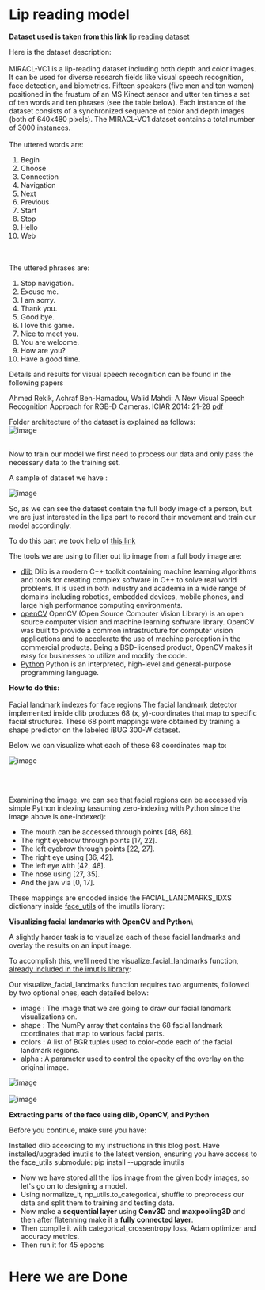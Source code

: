 # Lip reading model

**Dataset used is taken from this link**
<a href = "https://sites.google.com/site/achrafbenhamadou/-datasets/miracl-vc1"> lip reading dataset</a>
<p>
  Here is the dataset description:</br></br>
  MIRACL-VC1 is a lip-reading dataset including both depth and color images. It can be used for diverse research fields like visual speech recognition, face detection, and          biometrics. Fifteen speakers (five men and ten women) positioned in the frustum of an MS Kinect sensor and utter ten times a set of ten words and ten phrases (see the table below). Each instance of the dataset consists of a synchronized sequence of color and depth images (both of 640x480 pixels).  The MIRACL-VC1 dataset contains a total number of 3000 instances.</br></br>
  The uttered words are:
  <ol>
  <li>Begin</li>
  <li>Choose</li>
  <li>Connection</li>
  <li>Navigation</li>
  <li>Next</li>
  <li>Previous</li>
  <li>Start</li>
  <li>Stop</li>
  <li>Hello</li>
  <li>Web</li>
  </ol>
  </br></br>
  The uttered phrases are:</br>
  <ol>
  <li>Stop navigation.</li>
  <li>Excuse me.</li>
  <li>I am sorry.</li>
  <li>Thank you.</li>
  <li>Good bye.</li>
  <li>I love this game.</li>
  <li>Nice to meet you.</li>
  <li>You are welcome.</li>
  <li>How are you?</li>
  <li>Have a good time.</li>
  </ol>
  
  
  Details and results for visual speech recognition can be found in the following papers 

Ahmed Rekik, Achraf Ben-Hamadou, Walid Mahdi: A New Visual Speech Recognition Approach for RGB-D Cameras. ICIAR 2014: 21-28 
<a href = "https://www.researchgate.net/profile/Achraf_Ben-Hamadou/publication/263409473_A_New_Visual_Speech_Recognition_Approach_For_RGB-D_Cameras/links/544422310cf2a76a3ccd6bcb?ev=pub_int_doc_dl&origin=publication_detail&inViewer=true">pdf</a></br>

Folder architecture of the dataset is explained as follows:</br>
![image](https://user-images.githubusercontent.com/47064840/114566772-3696ac80-9c90-11eb-8416-4a4ba267ece2.png)
</br></br>

Now to train our model we first need to process our data and only pass the necessary data to the training set.

A sample of dataset we have :

![image](https://user-images.githubusercontent.com/47064840/114567463-e5d38380-9c90-11eb-9fa4-c105ed8656c3.png)


So, as we can see the dataset contain the full body image of a person, but we are just interested in the lips part to record their movement and train our model accordingly.

To do this part we took help of <a href="https://www.pyimagesearch.com/2017/04/10/detect-eyes-nose-lips-jaw-dlib-opencv-python/">this link</a>

The tools we are using to filter out lip image from a full body image are:
- <a href = "http://dlib.net/">dlib</a> Dlib is a modern C++ toolkit containing machine learning algorithms and tools for creating complex software in C++ to solve real world problems. It is used in both industry and academia in a wide range of domains including robotics, embedded devices, mobile phones, and large high performance computing environments.</br>
- <a href = "https://opencv.org/">openCV</a> OpenCV (Open Source Computer Vision Library) is an open source computer vision and machine learning software library. OpenCV was built to provide a common infrastructure for computer vision applications and to accelerate the use of machine perception in the commercial products. Being a BSD-licensed product, OpenCV makes it easy for businesses to utilize and modify the code.</br>
- <a href="https://www.python.org/">Python</a> Python is an interpreted, high-level and general-purpose programming language. </br>

**How to do this:** </br></br>
Facial landmark indexes for face regions
The facial landmark detector implemented inside dlib produces 68 (x, y)-coordinates that map to specific facial structures. These 68 point mappings were obtained by training a shape predictor on the labeled iBUG 300-W dataset.

Below we can visualize what each of these 68 coordinates map to:

![image](https://user-images.githubusercontent.com/47064840/114570754-b8d4a000-9c93-11eb-8cf4-1227106246a6.png)

</br></br>

Examining the image, we can see that facial regions can be accessed via simple Python indexing (assuming zero-indexing with Python since the image above is one-indexed):

- The mouth can be accessed through points [48, 68].
- The right eyebrow through points [17, 22].
- The left eyebrow through points [22, 27].
- The right eye using [36, 42].
- The left eye with [42, 48].
- The nose using [27, 35].
- And the jaw via [0, 17].

These mappings are encoded inside the FACIAL_LANDMARKS_IDXS dictionary inside <a href="https://github.com/jrosebr1/imutils/blob/master/imutils/face_utils.py#L8">face_utils</a> of the imutils library:

**Visualizing facial landmarks with OpenCV and Python**\

A slightly harder task is to visualize each of these facial landmarks and overlay the results on an input image.

To accomplish this, we’ll need the visualize_facial_landmarks function, <a href="https://github.com/jrosebr1/imutils/blob/master/imutils/face_utils/helpers.py#L56">already included in the imutils library</a>:

Our visualize_facial_landmarks function requires two arguments, followed by two optional ones, each detailed below:

- image : The image that we are going to draw our facial landmark visualizations on.
- shape : The NumPy array that contains the 68 facial landmark coordinates that map to various facial parts.
- colors : A list of BGR tuples used to color-code each of the facial landmark regions.
- alpha : A parameter used to control the opacity of the overlay on the original image.

![image](https://user-images.githubusercontent.com/47064840/114576405-bb85c400-9c98-11eb-924d-ca0f63c4ea66.png)
</br>
</br>
![image](https://user-images.githubusercontent.com/47064840/114576441-c5a7c280-9c98-11eb-8d6a-2396b0c57679.png)

**Extracting parts of the face using dlib, OpenCV, and Python**

Before you continue, make sure you have:

Installed dlib according to my instructions in this blog post.
Have installed/upgraded imutils to the latest version, ensuring you have access to the face_utils submodule: pip install --upgrade imutils


- Now we have stored all the lips image from the given body images, so let's go on to designing a model.
- Using normalize_it, np_utils.to_categorical, shuffle to preprocess our data and split them to training and testing data.
- Now make a **sequential layer** using **Conv3D** and **maxpooling3D** and then after flatenning make it a **fully connected layer**.
- Then compile it with categorical_crossentropy loss, Adam optimizer and accuracy metrics.
- Then run it for 45 epochs

# Here we are Done
